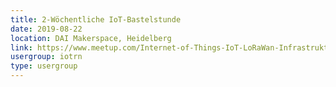 ```yaml
---
title: 2-Wöchentliche IoT-Bastelstunde
date: 2019-08-22
location: DAI Makerspace, Heidelberg
link: https://www.meetup.com/Internet-of-Things-IoT-LoRaWan-Infrastruktur-4-RheinNeckar/events/htcqhqyzlbdc/
usergroup: iotrn
type: usergroup
---
```

